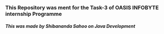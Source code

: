 <h3>This Repository was ment for the Task-3 of OASIS INFOBYTE internship Programme</h3>
<h5>This was made by Shibananda Sahoo on Java Development</h5>
